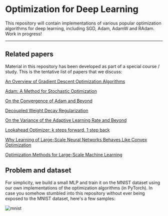 # Optimization for Deep Learning

This repository will contain implementations of various popular optimization algorithms for deep learning, including SGD, Adam, AdamW and RAdam. Work in progress!

_____

## Related papers

Material in this repository has been developed as part of a special course / study. This is the tentative list of papers that we discuss:

[An Overview of Gradient Descent Optimization Algorithms](https://arxiv.org/abs/1609.04747)

[Adam: A Method for Stochastic Optimization](https://arxiv.org/abs/1412.6980)

[On the Convergence of Adam and Beyond](https://arxiv.org/abs/1904.09237)

[Decoupled Weight Decay Regularization](https://arxiv.org/abs/1711.05101)

[On the Variance of the Adaptive Learning Rate and Beyond](https://arxiv.org/abs/1908.03265v1)

[Lookahead Optimizer: k steps forward, 1 step back](https://arxiv.org/abs/1907.08610)

[Why Learning of Large-Scale Neural Networks Behaves Like Convex Optimization](https://arxiv.org/abs/1903.02140v1)

[Optimization Methods for Large-Scale Machine Learning](https://arxiv.org/abs/1606.04838)

## Problem and dataset

For simplicity, we build a small MLP and train it on the MNIST dataset using our own implementations of the optimization algorithms (in PyTorch). In case you somehow stumbled into this repository without ever being exposed to the MNIST dataset, here's a few samples:

![mnist](https://github.com/nicklashansen/neural-net-optimization/blob/master/mnist_examples.png)
